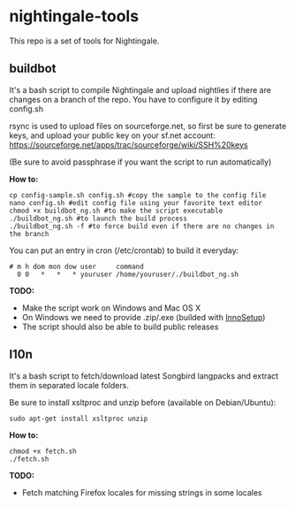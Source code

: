 nightingale-tools
=================

This repo is a set of tools for Nightingale.

## buildbot
It's a bash script to compile Nightingale and upload nightlies if there are changes on a branch of the repo.
You have to configure it by editing config.sh

rsync is used to upload files on sourceforge.net, so first be sure to generate keys, and upload your public key on your sf.net account:
https://sourceforge.net/apps/trac/sourceforge/wiki/SSH%20keys

(Be sure to avoid passphrase if you want the script to run automatically)

**How to:**

```shell
cp config-sample.sh config.sh #copy the sample to the config file
nano config.sh #edit config file using your favorite text editor
chmod +x buildbot_ng.sh #to make the script executable
./buildbot_ng.sh #to launch the build process
./buildbot_ng.sh -f #to force build even if there are no changes in the branch
```
You can put an entry in cron (/etc/crontab) to build it everyday:

```cron
# m h dom mon dow user     command
  0 0   *   *   * youruser /home/youruser/./buildbot_ng.sh
```

**TODO:**
  * Make the script work on Windows and Mac OS X
  * On Windows we need to provide .zip/.exe (builded with [InnoSetup](http://www.jrsoftware.org/isdl.php))
  * The script should also be able to build public releases

## l10n
It's a bash script to fetch/download latest Songbird langpacks and extract them in separated locale folders.

Be sure to install xsltproc and unzip before (available on Debian/Ubuntu):
```shell
sudo apt-get install xsltproc unzip
```

**How to:**

```shell
chmod +x fetch.sh
./fetch.sh
```

**TODO:**
  * Fetch matching Firefox locales for missing strings in some locales
